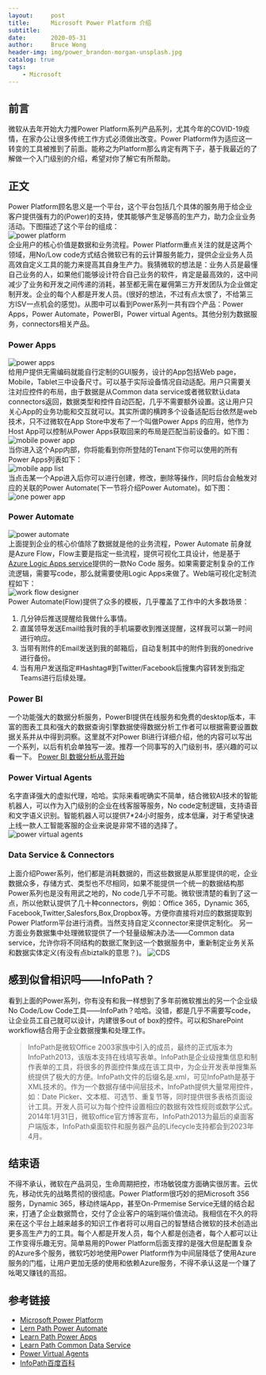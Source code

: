 ```yaml
---
layout:     post
title:      Microsoft Power Platform 介绍
subtitle:   
date:       2020-05-31
author:     Bruce Wong
header-img: img/power_brandon-morgan-unsplash.jpg
catalog: true
tags:
    - Microsoft
---
```


## 前言  
微软从去年开始大力推Power Platform系列产品系列，尤其今年的COVID-19疫情，在家办公让很多传统工作方式必须做出改变。Power Platform作为适应这一转变的工具被推到了前面。能称之为Platform那么肯定有两下子，基于我最近的了解做一个入门级别的介绍，希望对你了解它有所帮助。  

## 正文  
Power Platform顾名思义是一个平台，这个平台包括几个具体的服务用于给企业客户提供强有力的(Power)的支持，使其能够产生足够高的生产力，助力企业业务活动。下图描述了这个平台的组成：  
![power platform](../../../../img/microsoft/platform1.png)  
企业用户的核心价值是数据和业务流程。Power Platform重点关注的就是这两个领域，用No/Low code方式结合微软已有的云计算服务能力，提供企业业务人员高效自定义工具的能力来提高其自身生产力。我猜微软的想法是：业务人员是最懂自己业务的人，如果他们能够设计符合自己业务的软件，肯定是最高效的，这中间减少了业务和开发之间传递的消耗，甚至都无需在雇佣第三方开发团队为企业做定制开发。企业的每个人都是开发人员。(很好的想法，不过有点太恨了，不给第三方ISV一点机会的感觉)。从图中可以看到Power系列一共有四个产品：Power Apps，Power Automate，PowerBI，Power virtual Agents。其他分别为数据服务，connectors相关产品。

### Power Apps
![power apps](../../../../img/microsoft/powerapps.png)  
给用户提供无需编码就能自行定制的GUI服务，设计的App包括Web page，Mobile，Tablet三中设备尺寸。可以基于实际设备情况自动适配。用户只需要关注对应控件的布局，由于数据是从Common data service或者微软默认data connectors返回，数据类型和控件自动匹配，几乎不需要额外设置。这让用户只关心App的业务功能和交互就可以。其实所谓的横跨多个设备适配后台依然是web技术，只不过微软在App Store中发布了一个叫做Power Apps
的应用，他作为Host App可以控制从Power Apps获取回来的布局是匹配当前设备的。如下图：
![mobile power app](../../../../img/microsoft/powerapp.jpg)  
当你进入这个App内部，你将能看到你所登陆的Tenant下你可以使用的所有Power Apps列表如下：  
![mobile app list](../../../../img/microsoft/powerapplist.jpg)  
当点击某一个App进入后你可以进行创建，修改，删除等操作，同时后台会触发对应的关联的Power Automate(下一节将介绍Power Automate)。如下图：
![one power app](../../../../img/microsoft/onepowerapp.png)

### Power Automate
![power automate](../../../../img/microsoft/powerautomate.png)  
上面提到企业的核心价值除了数据就是他的业务流程，Power Automate 前身就是Azure Flow，Flow主要是指定一些流程，提供可视化工具设计，他是基于[Azure Logic Apps service](https://azure.microsoft.com/en-us/services/logic-apps/)提供的一款No Code 服务。如果需要定制复杂的工作流逻辑，需要写code，那么就需要使用Logic Apps来做了。Web端可视化定制流程如下：  
![work flow designer](../../../../img/microsoft/create-complete.png)  
Power Automate(Flow)提供了众多的模板，几乎覆盖了工作中的大多数场景：
1. 几分钟后推送提醒给我做什么事情。
2. 直属领导发送Email给我时我的手机端要收到推送提醒，这样我可以第一时间进行响应。
3. 当带有附件的Email发送到我的邮箱后，自动复制其中的附件到我的onedrive进行备份。
4. 当有用户发送指定#Hashtag#到Twitter/Facebook后搜集内容转发到指定Teams进行后续处理。

### Power BI  
一个功能强大的数据分析服务，PowerBI提供在线服务和免费的desktop版本，丰富的图表工具和强大的数据查询引擎数据使得数据分析工作者可以根据需要设置数据关系并从中得到洞察。这里就不对Power BI进行详细介绍，他的内容可以写出一个系列，以后有机会单独写一波。推荐一个同事写的入门级别书，感兴趣的可以看一下。
[Power BI 数据分析从零开始](https://item.jd.com/12642549.html)

### Power Virtual Agents  
名字直译强大的虚拟代理，哈哈。实际来看呢确实不简单，结合微软AI技术的智能机器人，可以作为入门级别的企业在线客服等服务，No code定制逻辑，支持语音和文字语义识别。智能机器人可以提供7*24小时服务，成本低廉，对于希望快速上线一款人工智能客服的企业来说是非常不错的选择了。
![power virtual agents](../../../../img/microsoft/powervirtualagents.jpg)  

### Data Service &  Connectors  
上面介绍Power系列，他们都是消耗数据的，而这些数据是从那里提供的呢，企业数据众多，存储方式、类型也不尽相同，如果不能提供一个统一的数据结构那Power系列也是没有用武之地的，No code几乎不可能。微软很清楚的看到了这一点，所以他默认提供了几十种connectors，例如：Office 365，Dynamic 365, Facebook,Twitter,Salesfors,Box,Dropbox等。方便你直接将对应的数据提取到Power Platform平台进行消费。当然支持自定义connector来提供定制化。
另一方面业务数据集中处理微软提供了一个轻量级解决办法——Common data service，允许你将不同结构的数据汇聚到这一个数据服务中，重新制定业务关系和数据实体定义(有没有点biztalk的意思？)。
![CDS](../../../../img/microsoft/platform.png)

## 感到似曾相识吗——InfoPath？

看到上面的Power系列，你有没有和我一样想到了多年前微软推出的另一个企业级No Code/Low Code工具——InfoPath？哈哈。没错，都是几乎不需要写code，让企业员工自己就可以设计，内建很多out of box的控件。可以和SharePoint workflow结合用于企业数据搜集和处理工作。
> InfoPath是微软Office 2003家族中引入的成员，最终的正式版本为InfoPath2013，该版本支持在线填写表单。InfoPath是企业级搜集信息和制作表单的工具，将很多的界面控件集成在该工具中，为企业开发表单搜集系统提供了极大的方便。InfoPath文件的后缀名是.xml，可见InfoPath是基于XML技术的。作为一个数据存储中间层技术，InfoPath提供大量常用控件，如：Date Picker、文本框、可选节、重复节等，同时提供很多表格页面设计工具。开发人员可以为每个控件设置相应的数据有效性规则或数学公式。
2014年1月31日，微软office官方博客宣布，InfoPath2013为最后的桌面客户端版本，InfoPath桌面软件和服务器产品的Lifecycle支持都会到2023年4月。  

## 结束语

不得不承认，微软在产品洞见，生命周期把控，市场敏锐度方面确实很厉害。云优先，移动优先的战略贯彻的很彻底。Power Platform很巧妙的把Microsoft 356 服务，Dynamic 365，移动终端App，甚至On-Prmemise Service无缝的结合起来，打通了企业数据筒仓，交付了企业客户的端到端价值流动。我相信在不久的将来在这个平台上越来越多的知识工作者将可以用自己的智慧结合微软的技术创造出更多高生产力的工具。每个人都是开发人员，每个人都是创造者，每个人都可以让工作变得乐趣无穷。简单易用的Power Platform后面支撑的是强大但是配置复杂的Azure多个服务，微软巧妙地使用Power Platform作为中间层降低了使用Azure服务的门槛，让用户更加无感的使用和依赖Azure服务，不得不承认这是一个赚了吆喝又赚钱的高招。

## 参考链接

- [Microsoft Power Platform](https://powerplatform.microsoft.com/en-us/)
- [Lern Path Power Automate](https://docs.microsoft.com/en-us/learn/modules/get-started-flows/)
- [Learn Path Power Apps](https://docs.microsoft.com/en-us/learn/modules/get-started-with-powerapps/)
- [Learn Path Common Data Service](https://docs.microsoft.com/en-us/learn/modules/get-started-with-powerapps-common-data-service/)
- [Power Virtual Agents](https://powervirtualagents.microsoft.com/en-us/)
- [InfoPath百度百科](https://baike.baidu.com/item/infopath)



